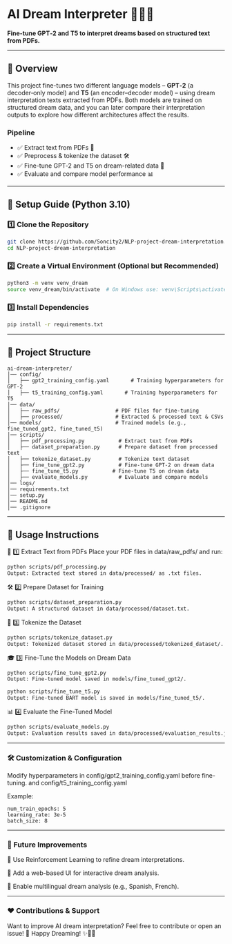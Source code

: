 # **AI Dream Interpreter** 🌙💭✨  
**Fine-tune GPT‑2 and T5 to interpret dreams based on structured text from PDFs.**

---

## 🌟 Overview  
This project fine-tunes two different language models – **GPT‑2** (a decoder‑only model) and **T5** (an encoder–decoder model) – using dream interpretation texts extracted from PDFs. Both models are trained on structured dream data, and you can later compare their interpretation outputs to explore how different architectures affect the results.

### Pipeline  
- ✅ Extract text from PDFs 📄  
- ✅ Preprocess & tokenize the dataset 🛠️  
- ✅ Fine-tune GPT‑2 and T5 on dream-related data 🧠  
- ✅ Evaluate and compare model performance 📊

---

## 🚀 Setup Guide (Python 3.10)

### 1️⃣ Clone the Repository  
```sh
git clone https://github.com/Soncity2/NLP-project-dream-interpretation.git
cd NLP-project-dream-interpretation
```

### **2️⃣ Create a Virtual Environment (Optional but Recommended)**
```sh
python3 -m venv venv_dream
source venv_dream/bin/activate  # On Windows use: venv\Scripts\activate
```
### **3️⃣ Install Dependencies**
```sh
pip install -r requirements.txt
```
___
## 📂 Project Structure
```
ai-dream-interpreter/
│── config/                     
│   ├── gpt2_training_config.yaml       # Training hyperparameters for GPT-2
│   ├── t5_training_config.yaml       # Training hyperparameters for T5
│── data/                         
│   ├── raw_pdfs/                  # PDF files for fine-tuning
│   ├── processed/                 # Extracted & processed text & CSVs
│── models/                        # Trained models (e.g., fine_tuned_gpt2, fine_tuned_t5)
│── scripts/                      
│   ├── pdf_processing.py           # Extract text from PDFs
│   ├── dataset_preparation.py      # Prepare dataset from processed text
│   ├── tokenize_dataset.py         # Tokenize text dataset
│   ├── fine_tune_gpt2.py           # Fine-tune GPT-2 on dream data
│   ├── fine_tune_t5.py           # Fine-tune T5 on dream data
│   ├── evaluate_models.py          # Evaluate and compare models
│── logs/                          
│── requirements.txt               
│── setup.py                       
│── README.md                      
│── .gitignore
```
---
##  🎯 Usage Instructions

📄 1️⃣ Extract Text from PDFs
Place your PDF files in data/raw_pdfs/ and run:

```sh
python scripts/pdf_processing.py
Output: Extracted text stored in data/processed/ as .txt files.
```


🛠 2️⃣ Prepare Dataset for Training
```sh
python scripts/dataset_preparation.py
Output: A structured dataset in data/processed/dataset.txt.
```
🔢 3️⃣ Tokenize the Dataset
```sh
python scripts/tokenize_dataset.py
Output: Tokenized dataset stored in data/processed/tokenized_dataset/.
```
🎓 3️⃣ Fine-Tune the Models on Dream Data
```sh
python scripts/fine_tune_gpt2.py
Output: Fine-tuned model saved in models/fine_tuned_gpt2/.
```
```sh
python scripts/fine_tune_t5.py
Output: Fine-tuned BART model is saved in models/fine_tuned_t5/.

```
📊 4️⃣ Evaluate the Fine-Tuned Model
```sh
python scripts/evaluate_models.py
Output: Evaluation results saved in data/processed/evaluation_results.json.
```
___
### 🛠 Customization & Configuration
Modify hyperparameters in config/gpt2_training_config.yaml before fine-tuning.
and config/t5_training_config.yaml

Example:
```
num_train_epochs: 5
learning_rate: 3e-5
batch_size: 8
```
___
### 📌 Future Improvements

🔹 Use Reinforcement Learning to refine dream interpretations. 

🔹 Add a web-based UI for interactive dream analysis.

🔹 Enable multilingual dream analysis (e.g., Spanish, French).
___
### ❤️ Contributions & Support
Want to improve AI dream interpretation? Feel free to contribute or open an issue! 🚀
Happy Dreaming! ✨🌙💬
